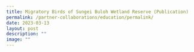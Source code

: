 ```yaml
---
title: Migratory Birds of Sungei Buloh Wetland Reserve (Publication)
permalink: /partner-collaborations/education/permalink/
date: 2023-03-13
layout: post
description: ""
image: ""
---
```

